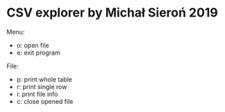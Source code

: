 # CSV explorer by Michał Sieroń 2019

Menu:
- o: open file
- e: exit program

File:
- p: print whole table
- r: print single row
- i: print file info
- c: close opened file
